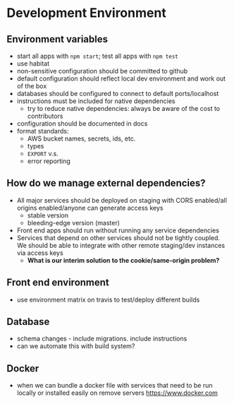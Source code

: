 # Development Environment

## Environment variables
* start all apps with `npm start`; test all apps with `npm test`
* use habitat
* non-sensitive configuration should be committed to github
* default configuration should reflect local dev environment and work out of the box
* databases should be configured to connect to default ports/localhost
* instructions must be included for native dependencies
    * try to reduce native dependencies: always be aware of the cost to contributors
* configuration should be documented in docs
* format standards:
    * AWS bucket names, secrets, ids, etc.
    * types
    * `EXPORT` v.s.
    * error reporting

## How do we manage external dependencies?
* All major services should be deployed on staging with CORS enabled/all origins enabled/anyone can generate access keys
    * stable version
    * bleeding-edge version (master)
* Front end apps should run without running any service dependencies
* Services that depend on other services should not be tightly coupled. We should be able to integrate with other remote staging/dev instances via access keys
    * **What is our interim solution to the cookie/same-origin problem?**

## Front end environment
* use environment matrix on travis to test/deploy different builds

## Database
* schema changes - include migrations. include instructions
* can we automate this with build system?

## Docker
* when we can bundle a docker file with services that need to be run locally or installed easily on remove servers https://www.docker.com
